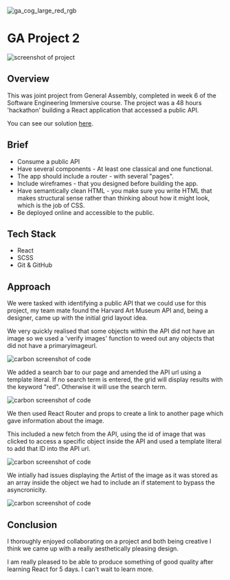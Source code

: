 ![ga_cog_large_red_rgb](https://cloud.githubusercontent.com/assets/40461/8183776/469f976e-1432-11e5-8199-6ac91363302b.png)

# GA Project 2

![screenshot of project](https://i.imgur.com/FnBW97v.png)

## Overview

This was joint project from General Assembly, completed in week 6 of the Software Engineering Immersive course. The project was a 48 hours 'hackathon' building a React application that accessed a public API.

You can see our solution [here](https://lauracharvey.github.io/project-2/).

## Brief 


* Consume a public API 
* Have several components - At least one classical and one functional.
* The app should include a router - with several "pages".
* Include wireframes - that you designed before building the app.
* Have semantically clean HTML - you make sure you write HTML that makes structural sense rather than thinking about how it might look, which is the job of CSS.
* Be deployed online and accessible to the public.

## Tech Stack

* React
* SCSS
* Git & GitHub

## Approach

We were tasked with identifying a public API that we could use for this project, my team mate found the Harvard Art Museum API and, being a designer, came up with the initial grid layout idea.

We very quickly realised that some objects within the API did not have an image so we used a 'verify images' function to weed out any objects that did not have a primaryimageurl.

![carbon screenshot of code](https://i.imgur.com/qd1pbDU.png)

We added a search bar to our page and amended the API url using a template literal. If no search term is entered, the grid will display results with the keyword "red". Otherwise it will use the search term.

![carbon screenshot of code](https://i.imgur.com/oUDpxPr.png)

We then used React Router and props to create a link to another page which gave information about the image. 

This included a new fetch from the API, using the id of image that was clicked to access a specific object inside the API and used a template literal to add that ID into the API url.

![carbon screenshot of code](https://i.imgur.com/33UX07f.png)

We intially had issues displaying the Artist of the image as it was stored as an array inside the object we had to include an if statement to bypass the asyncronicity.

![carbon screenshot of code](https://i.imgur.com/EyNjycn.png)

## Conclusion

I thoroughly enjoyed collaborating on a project and both being creative I think we came up with a really aesthetically pleasing design.

I am really pleased to be able to produce something of good quality after learning React for 5 days. I can't wait to learn more.
